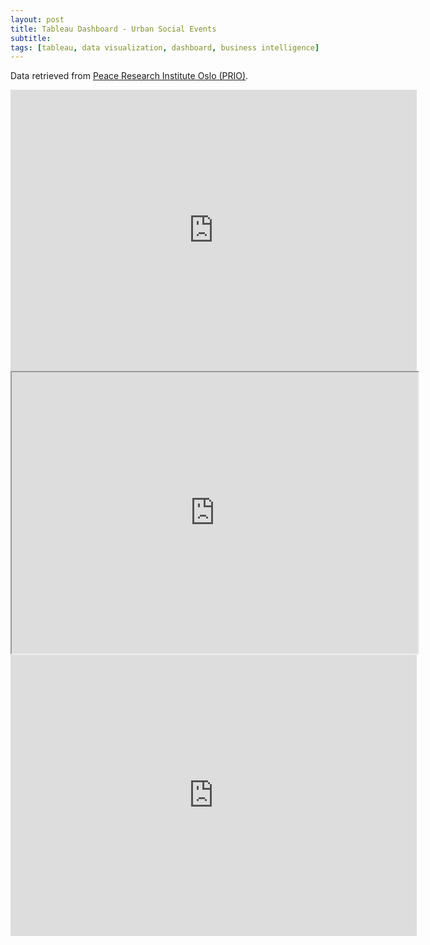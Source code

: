 ```yaml
---
layout: post
title: Tableau Dashboard - Urban Social Events
subtitle:
tags: [tableau, data visualization, dashboard, business intelligence]
---
```


Data retrieved from [Peace Research Institute Oslo (PRIO)](https://www.prio.org/Data/Armed-Conflict/Urban-Social-Disorder/).

<iframe seamless frameborder="0" src="https://public.tableau.com/profile/eva.nguyen#!/vizhome/551_project/Dashboard1?:embed=yes&:display_count=yes&:showVizHome=no" width = '650' height = '450' scrolling='yes' ></iframe>    


<iframe src="https://public.tableau.com/views/GTSRB_Result_Viz/GTSRB?:embed=yes&:display_count=yes&:showVizHome=no" width = '650' height = '450'></iframe>

<iframe seamless frameborder="0" src="https://public.tableau.com/profile/eva.nguyen#!/vizhome/551_project/Dashboard1?:embed=yes&:display_count=yes&:showVizHome=no" width = '650' height = '450'></iframe>
